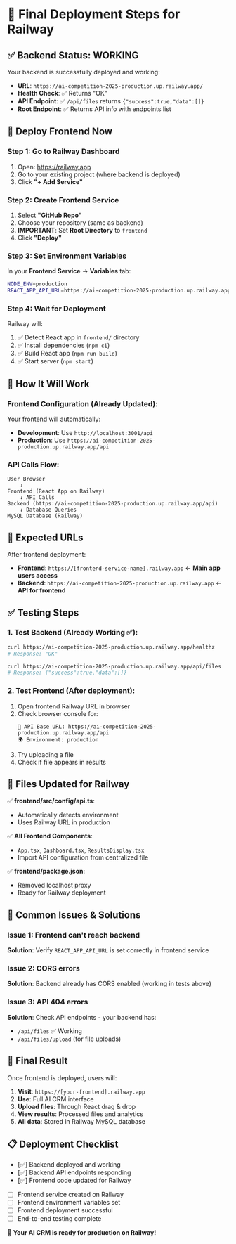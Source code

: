 # 🎉 Final Deployment Steps for Railway

## ✅ Backend Status: WORKING

Your backend is successfully deployed and working:

- **URL**: `https://ai-competition-2025-production.up.railway.app/`
- **Health Check**: ✅ Returns "OK"
- **API Endpoint**: ✅ `/api/files` returns `{"success":true,"data":[]}`
- **Root Endpoint**: ✅ Returns API info with endpoints list

## 🚀 Deploy Frontend Now

### **Step 1: Go to Railway Dashboard**

1. Open: https://railway.app
2. Go to your existing project (where backend is deployed)
3. Click **"+ Add Service"**

### **Step 2: Create Frontend Service**

1. Select **"GitHub Repo"**
2. Choose your repository (same as backend)
3. **IMPORTANT**: Set **Root Directory** to `frontend`
4. Click **"Deploy"**

### **Step 3: Set Environment Variables**

In your **Frontend Service** → **Variables** tab:

```bash
NODE_ENV=production
REACT_APP_API_URL=https://ai-competition-2025-production.up.railway.app/api
```

### **Step 4: Wait for Deployment**

Railway will:
1. ✅ Detect React app in `frontend/` directory
2. ✅ Install dependencies (`npm ci`)
3. ✅ Build React app (`npm run build`)
4. ✅ Start server (`npm start`)

## 🔗 How It Will Work

### **Frontend Configuration** (Already Updated):

Your frontend will automatically:
- **Development**: Use `http://localhost:3001/api`
- **Production**: Use `https://ai-competition-2025-production.up.railway.app/api`

### **API Calls Flow**:

```
User Browser
    ↓
Frontend (React App on Railway)
    ↓ API Calls
Backend (https://ai-competition-2025-production.up.railway.app/api)
    ↓ Database Queries
MySQL Database (Railway)
```

## 📱 Expected URLs

After frontend deployment:

- **Frontend**: `https://[frontend-service-name].railway.app` ← **Main app users access**
- **Backend**: `https://ai-competition-2025-production.up.railway.app` ← **API for frontend**

## ✅ Testing Steps

### **1. Test Backend** (Already Working ✅):
```bash
curl https://ai-competition-2025-production.up.railway.app/healthz
# Response: "OK"

curl https://ai-competition-2025-production.up.railway.app/api/files
# Response: {"success":true,"data":[]}
```

### **2. Test Frontend** (After deployment):
1. Open frontend Railway URL in browser
2. Check browser console for:
   ```
   🔗 API Base URL: https://ai-competition-2025-production.up.railway.app/api
   🌍 Environment: production
   ```
3. Try uploading a file
4. Check if file appears in results

## 🎯 Files Updated for Railway

✅ **frontend/src/config/api.ts**: 
- Automatically detects environment
- Uses Railway URL in production

✅ **All Frontend Components**:
- `App.tsx`, `Dashboard.tsx`, `ResultsDisplay.tsx`
- Import API configuration from centralized file

✅ **frontend/package.json**:
- Removed localhost proxy
- Ready for Railway deployment

## 🚨 Common Issues & Solutions

### **Issue 1: Frontend can't reach backend**
**Solution**: Verify `REACT_APP_API_URL` is set correctly in frontend service

### **Issue 2: CORS errors**
**Solution**: Backend already has CORS enabled (working in tests above)

### **Issue 3: API 404 errors**
**Solution**: Check API endpoints - your backend has:
- `/api/files` ✅ Working
- `/api/files/upload` (for file uploads)

## 🎊 Final Result

Once frontend is deployed, users will:

1. **Visit**: `https://[your-frontend].railway.app`
2. **Use**: Full AI CRM interface
3. **Upload files**: Through React drag & drop
4. **View results**: Processed files and analytics
5. **All data**: Stored in Railway MySQL database

## 📋 Deployment Checklist

- [✅] Backend deployed and working
- [✅] Backend API endpoints responding
- [✅] Frontend code updated for Railway
- [ ] Frontend service created on Railway
- [ ] Frontend environment variables set
- [ ] Frontend deployment successful
- [ ] End-to-end testing complete

🚀 **Your AI CRM is ready for production on Railway!**